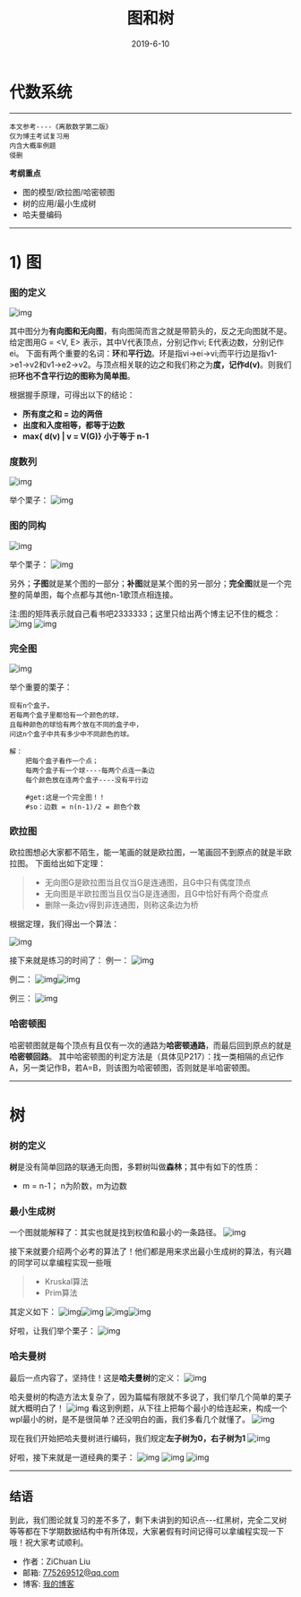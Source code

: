 ﻿---
layout: post
title: 图和树
date: 2019-6-10 
tags: Mathematics
---

# 代数系统

------
```
本文参考----《离散数学第二版》
仅为博主考试复习用
内含大概率例题
侵删
```
**考纲重点**

* 图的模型/欧拉图/哈密顿图
* 树的应用/最小生成树
* 哈夫曼编码

------

# 1) 图

### **图的定义**

![img](/images/posts/lsjg/25.png)

  其中图分为**有向图和无向图**，有向图简而言之就是带箭头的，反之无向图就不是。给定图用G = <V, E> 表示，其中V代表顶点，分别记作vi; E代表边数，分别记作ei。 
  下面有两个重要的名词：**环**和**平行边**。环是指vi->ei->vi;而平行边是指v1->e1->v2和v1->e2->v2。与顶点相关联的边之和我们称之为**度，记作d(v)**。则我们把**环也不含平行边的图称为简单图**。
  
  根据握手原理，可得出以下的结论：
        
* **所有度之和 = 边的两倍**
* **出度和入度相等，都等于边数**
* **max{ d(v) | v = V(G)} 小于等于 n-1**

### **度数列**

![img](/images/posts/lsjg/26.png)


举个栗子：
![img](/images/posts/lsjg/28.png)


### **图的同构**

![img](/images/posts/lsjg/27.png)

举个栗子：
![img](/images/posts/lsjg/29.png)

另外；**子图**就是某个图的一部分；**补图**就是某个图的另一部分；**完全图**就是一个完整的简单图，每个点都与其他n-1歌顶点相连接。

注:图的矩阵表示就自己看书吧2333333；这里只给出两个博主记不住的概念：
![img](/images/posts/lsjg/30.png)
![img](/images/posts/lsjg/31.png)


### **完全图**
![img](/images/posts/lsjg/37.png)

举个重要的栗子：
```
现有n个盒子，
若每两个盒子里都恰有一个颜色的球，
且每种颜色的球恰有两个放在不同的盒子中，
问这n个盒子中共有多少中不同颜色的球。

解：
    把每个盒子看作一个点；
    每两个盒子有一个球----每两个点连一条边
    每个颜色放在连两个盒子----没有平行边
    
    #get:这是一个完全图！！
    #so：边数 = n(n-1)/2 = 颜色个数
```


### **欧拉图**

欧拉图想必大家都不陌生，能一笔画的就是欧拉图，一笔画回不到原点的就是半欧拉图。
下面给出如下定理：

> * 无向图G是欧拉图当且仅当G是连通图，且G中只有偶度顶点
> * 无向图是半欧拉图当且仅当G是连通图，且G中恰好有两个奇度点
> * 删除一条边v得到非连通图，则称这条边为桥

根据定理，我们得出一个算法：

![img](/images/posts/lsjg/32.png)


接下来就是练习的时间了：
例一：
![img](/images/posts/lsjg/33.png)

例二：
![img](/images/posts/lsjg/34.png)![img](/images/posts/lsjg/35.png)

例三：
![img](/images/posts/lsjg/36.png)

### **哈密顿图**

哈密顿图就是每个顶点有且仅有一次的通路为**哈密顿通路**，而最后回到原点的就是**哈密顿回路**。
其中哈密顿图的判定方法是（具体见P217）：找一类相隔的点记作A，另一类记作B，若A=B，则该图为哈密顿图，否则就是半哈密顿图。

--------

# 树

### **树的定义**
**树**是没有简单回路的联通无向图，多颗树叫做**森林**；其中有如下的性质：

* m = n-1；      n为阶数，m为边数

### **最小生成树**
一个图就能解释了：其实也就是找到权值和最小的一条路径。
![img](/images/posts/lsjg/38.png)

接下来就要介绍两个必考的算法了！他们都是用来求出最小生成树的算法，有兴趣的同学可以拿编程实现一些哦
> * Kruskal算法
> * Prim算法

其定义如下：
![img](/images/posts/lsjg/39.png)![img](/images/posts/lsjg/40.png)
![img](/images/posts/lsjg/41.png)![img](/images/posts/lsjg/42.png)

好啦，让我们举个栗子：
![img](/images/posts/lsjg/43.png)

### **哈夫曼树**
最后一点内容了，坚持住！这是**哈夫曼树**的定义：
![img](/images/posts/lsjg/44.png)

哈夫曼树的构造方法太复杂了，因为篇幅有限就不多说了，我们举几个简单的栗子就大概明白了！
![img](/images/posts/lsjg/45.png)
看这到例题，从下往上把每个最小的给连起来，构成一个wpl最小的树，是不是很简单？还没明白的画，我们多看几个就懂了。
![img](/images/posts/lsjg/46.png)

现在我们开始把哈夫曼树进行编码，我们规定**左子树为0，右子树为1**
![img](/images/posts/lsjg/47.png)


好啦，接下来就是一道经典的栗子：
![img](/images/posts/lsjg/48.png)
![img](/images/posts/lsjg/49.png)
![img](/images/posts/lsjg/50.png)

----------
## 结语

到此，我们图论就复习的差不多了，剩下未讲到的知识点---红黑树，完全二叉树等等都在下学期数据结构中有所体现，大家暑假有时间记得可以拿编程实现一下哦！祝大家考试顺利。


* 作者：ZiChuan Liu
* 邮箱: 775269512@qq.com
* 博客: [我的博客](https://775269512.github.io/)

